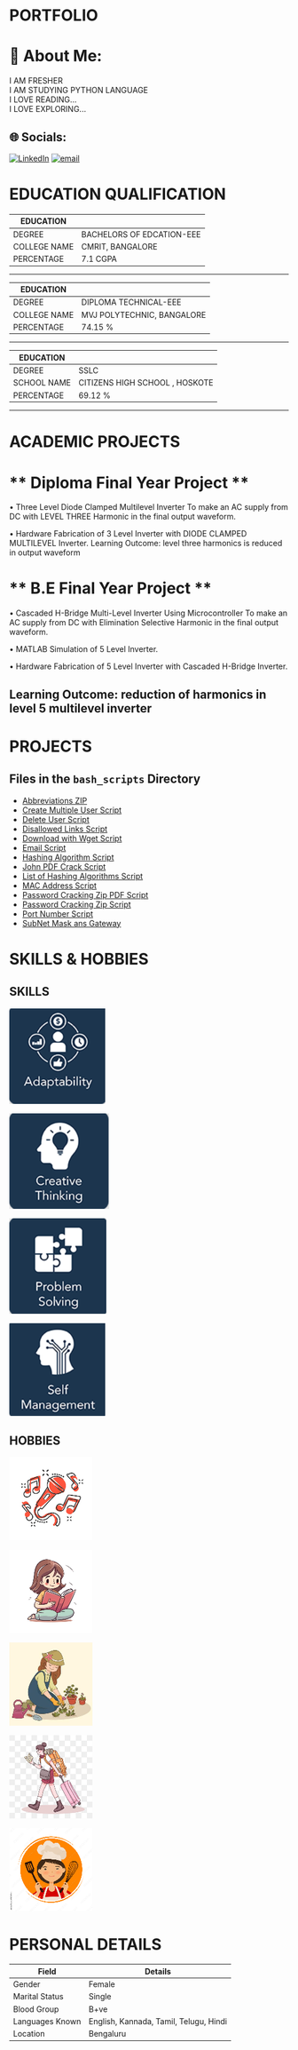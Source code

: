 # PORTFOLIO

# 💫 About Me:
I AM FRESHER<br>I AM STUDYING PYTHON LANGUAGE<br>I LOVE READING...<br>I LOVE EXPLORING...


## 🌐 Socials:
[![LinkedIn](https://img.shields.io/badge/LinkedIn-%230077B5.svg?logo=linkedin&logoColor=white)](https://www.linkedin.com/in/gayathri-hn-751533362/) 
[![email](https://img.shields.io/badge/Email-D14836?logo=gmail&logoColor=white)](mailto:solarrays1@proton.me) 

# EDUCATION QUALIFICATION


| EDUCATION |  |
| ---- | ---- |
| DEGREE | BACHELORS OF EDCATION-EEE |
| COLLEGE NAME | CMRIT, BANGALORE |
| PERCENTAGE | 7.1 CGPA |

---

| EDUCATION |  |
| ---- | ---- |
| DEGREE | DIPLOMA TECHNICAL-EEE |
| COLLEGE NAME | MVJ POLYTECHNIC, BANGALORE |
| PERCENTAGE | 74.15 % |

---

| EDUCATION   |                                 |
| ----------- | ------------------------------- |
| DEGREE      | SSLC                            |
| SCHOOL NAME | CITIZENS HIGH SCHOOL , HOSKOTE |
| PERCENTAGE  | 69.12 %                         |

----
# ACADEMIC PROJECTS


# ** Diploma Final Year Project **

•	Three Level Diode Clamped Multilevel Inverter 
To make an AC supply from DC with LEVEL THREE Harmonic in the final output waveform. 

•	Hardware Fabrication of 3 Level Inverter with DIODE CLAMPED MULTILEVEL Inverter.
Learning Outcome: level three harmonics is reduced in output waveform

#  ** B.E Final Year Project **
•	Cascaded H-Bridge Multi-Level Inverter Using Microcontroller
To make an AC supply from DC with Elimination Selective Harmonic in the final output waveform.
 
•	MATLAB Simulation of 5 Level Inverter. 

•	Hardware Fabrication of 5 Level Inverter with Cascaded H-Bridge Inverter. 

Learning Outcome: reduction of harmonics in level 5 multilevel inverter
---

# PROJECTS

## Files in the `bash_scripts` Directory

- [Abbreviations ZIP](projects/bash_scripts/abbreviations.zip)
- [Create Multiple User Script](projects/bash_scripts/create_multiple_user.sh)
- [Delete User Script](projects/bash_scripts/deluser.sh)
- [Disallowed Links Script](projects/bash_scripts/disallowed_links.sh)
- [Download with Wget Script](projects/bash_scripts/download_wget.sh)
- [Email Script](projects/bash_scripts/email.sh)
- [Hashing Algorithm Script](projects/bash_scripts/hashing_algorithum.sh)
- [John PDF Crack Script](projects/bash_scripts/john_pdf_crack.sh)
- [List of Hashing Algorithms Script](projects/bash_scripts/list_of_hashing_algorithum.sh)
- [MAC Address Script](projects/bash_scripts/mac_address.sh)
- [Password Cracking Zip PDF Script](projects/bash_scripts/passwd_crking_zip_pdf.sh)
- [Password Cracking Zip Script](projects/bash_scripts/passwd_crking_zip.sh)
- [Port Number Script](projects/bash_scripts/port_number.sh)
- [SubNet Mask ans Gateway](projects/bash_scripts/SUBNET_MASK&GATEWAY.md)

# SKILLS & HOBBIES

## SKILLS

![adptability](images/adptability.png)

![creative thinking](images/creative_thinking.png)

![problem sloving](images/problem_sloving.png)

![self management](images/self_management.png)



## HOBBIES

![Music](images/music.jpg)

![reading](images/reading.jpg)

![gardening](images/gardening.jpg)

![travel](images/traveling.jpg)

![cooking](images/cooking.jpg)


# PERSONAL DETAILS

| **Field**          | **Details**                                |
|--------------------|--------------------------------------------|
| Gender             | Female                                     |
| Marital Status     | Single                                     |
| Blood Group        | B+ve                                       |
| Languages Known    | English, Kannada, Tamil, Telugu, Hindi     |
| Location           | Bengaluru                                  |


